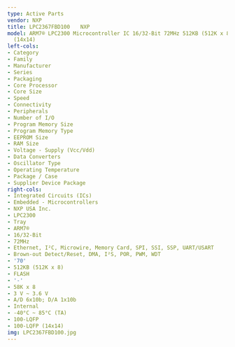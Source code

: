 ```yaml
---
type: Active Parts
vendor: NXP
title: LPC2367FBD100　　NXP
model: ARM7® LPC2300 Microcontroller IC 16/32-Bit 72MHz 512KB (512K x 8) FLASH 100-LQFP
  (14x14)
left-cols:
- Category
- Family
- Manufacturer
- Series
- Packaging 
- Core Processor
- Core Size
- Speed
- Connectivity
- Peripherals
- Number of I/O
- Program Memory Size
- Program Memory Type
- EEPROM Size
- RAM Size
- Voltage - Supply (Vcc/Vdd)
- Data Converters
- Oscillator Type
- Operating Temperature
- Package / Case
- Supplier Device Package
right-cols:
- Integrated Circuits (ICs)
- Embedded - Microcontrollers
- NXP USA Inc.
- LPC2300
- Tray 
- ARM7®
- 16/32-Bit
- 72MHz
- Ethernet, I²C, Microwire, Memory Card, SPI, SSI, SSP, UART/USART
- Brown-out Detect/Reset, DMA, I²S, POR, PWM, WDT
- '70'
- 512KB (512K x 8)
- FLASH
- '-'
- 58K x 8
- 3 V ~ 3.6 V
- A/D 6x10b; D/A 1x10b
- Internal
- -40°C ~ 85°C (TA)
- 100-LQFP
- 100-LQFP (14x14)
img: LPC2367FBD100.jpg
---
```

